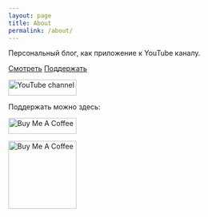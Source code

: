 ```yaml
---
layout: page
title: About
permalink: /about/
---
```



Персональный блог, как приложение к YouTube каналу.

[Смотреть](https://www.youtube.com/c/MaxTrash)
[Поддержать](https://www.buymeacoffee.com/maxtrash)

<a href="https://www.youtube.com/c/MaxTrash" target="_blank"><img src="https://img.shields.io/youtube/channel/views/UCSFR40osj7pJXouSiJDFXZA" alt="YouTube channel" height="32" width="136"></a>

<script src="https://apis.google.com/js/platform.js"></script>

<div class="g-ytsubscribe" data-channelid="UCSFR40osj7pJXouSiJDFXZA" data-layout="full" data-count="hidden"></div>




Поддержать можно здесь:

<a href="https://www.buymeacoffee.com/maxtrash" target="_blank"><img src="https://cdn.buymeacoffee.com/buttons/default-orange.png" alt="Buy Me A Coffee" height="32" width="136"></a>


<a href="https://www.buymeacoffee.com/maxtrash" target="_blank"><img src="https://github.com/trash-max/trash-max.github.io/blob/master/assets/bmc_qr.png" alt="Buy Me A Coffee" height="136" width="136"></a>